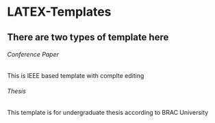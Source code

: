 # LATEX-Templates
## There are two types of template  here
###### Conference Paper

This is IEEE based template with complte editing

###### Thesis
This template is for undergraduate thesis according to BRAC University 

